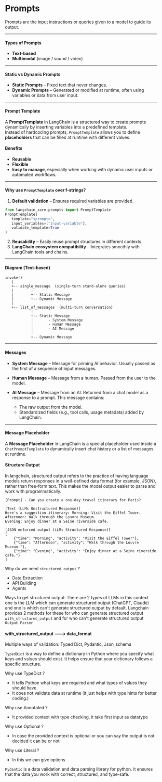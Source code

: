 # Prompts

Prompts are the input instructions or queries given to a model to guide its output.

---

#### Types of Prompts
- **Text-based**
- **Multimodal** (image / sound / video)

---

#### Static vs Dynamic Prompts
- **Static Prompts** – Fixed text that never changes.
- **Dynamic Prompts** – Generated or modified at runtime, often using variables or data from user input.

---

#### Prompt Template

A **PromptTemplate** in LangChain is a structured way to create prompts dynamically by inserting variables into a predefined template.  
Instead of hardcoding prompts, `PromptTemplate` allows you to define **placeholders** that can be filled at runtime with different values.

#### Benefits
- **Reusable**
- **Flexible**
- **Easy to manage**, especially when working with dynamic user inputs or automated workflows.

---

#### Why use `PromptTemplate` over f-strings?
1. **Default validation** – Ensures required variables are provided.
```python
from langchain_core.prompts import PromptTemplate
PromptTemplate(
   template="<prompt>",
   input_variables=["input-variable"],
   validate_template=True
)
```

2. **Reusability** – Easily reuse prompt structures in different contexts.
3. **LangChain ecosystem compatibility** – Integrates smoothly with LangChain tools and chains.

---

#### Diagram (Text-based)

```
invoke()
   |
   +-- single_message  (single-turn stand-alone queries)
   |        |
   |        +-- Static Message
   |        +-- Dynamic Message
   |
   +-- list_of_messages  (multi-turn conversation)
            |
            +-- Static Message
            |       - System Message
            |       - Human Message
            |       - AI Message
            |
            +-- Dynamic Message
```

---

#### Messages

* **System Message** – Message for priming AI behavior. Usually passed as the first of a sequence of input messages.
* **Human Message** – Message from a human. Passed from the user to the model.
* **AI Message** – Message from an AI. Returned from a chat model as a response to a prompt.
  This message contains:

  * The raw output from the model.
  * Standardized fields (e.g., tool calls, usage metadata) added by LangChain.

---

#### Message Placeholder

A **Message Placeholder** in LangChain is a special placeholder used inside a `ChatPromptTemplate` to dynamically insert chat history or a list of messages at runtime.


#### Structure Output
In langchain, structured output refers to the practice of having language models return responses in a well-defined data format (for example, JSON), rather than free-form text. This makes the model output easier to parse and work with programmatically.

```text
[Prompt] - Can you create a one-day travel itinerary for Paris?

[Text (LLMs Unstructured Response)] 
Here's a suggestion itinerary: Morning: Visit the Eiffel Tower.
Afternoon: Walk through the Louvre Museum.
Evening: Enjoy dinner at a Seine riverside cafe.

[JSON enforced output (LLMs Structured Response)]
[
    {"time": "Morning", "activity": "Visit the Eiffel Tower"},
    {"time": "Afternoon", "activity": "Walk through the Louvre Museum."},
    {"time": "Evening", "activity": "Enjoy dinner at a Seine riverside cafe."}
]
```
Why do we need `structured output` ?
- Data Extraction
- API Building
- Agents

Ways to get structured output: There are 2 types of LLMs in this context one is the LLM which can generate structured output (ChatGPT, Claude) and one is which can't generate structured output by default.
Langchain provides 2 methods for these for who can generate structured output `with_structured_output` and for who can't generate structured output `Output Parser`

#### with_structured_output ---> data_format
Multiple ways of validation: Typed Dict, Pydantic, Json_schema

`TypedDict` is a way to define a dictionary in Python where you specify what keys and values should exist. It helps ensure that your dictionary follows a specific structure.

Why use TypeDict ?
- It tells Python what keys are required and what types of values they should have.
- It does not validate data at runtime (it just helps with type hints for better coding.)

Why use Annotated ?
- It provided context with type checking, it take first input as datatype 

Why use Optional ?
- In case the provided context is optional or you can say the output is not decided it can be or not

Why use Literal ?
- In this we can give options 

`Pydantic` is a data validation and data parsing library for python. It ensures that the data you work with correct, structured, and type-safe.
